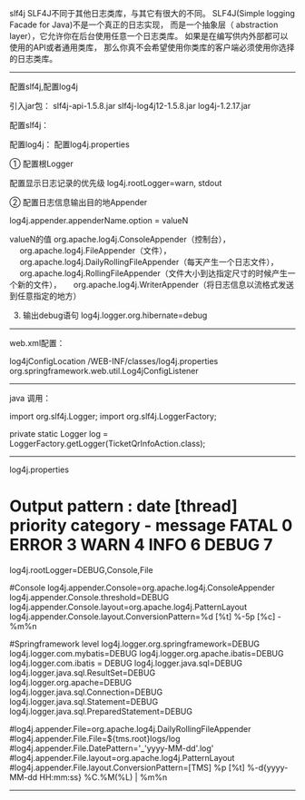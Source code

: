 slf4j
	SLF4J不同于其他日志类库，与其它有很大的不同。
	SLF4J(Simple logging Facade for Java)不是一个真正的日志实现，
	而是一个抽象层（ abstraction layer），它允许你在后台使用任意一个日志类库。
	如果是在编写供内外部都可以使用的API或者通用类库，
	那么你真不会希望使用你类库的客户端必须使用你选择的日志类库。


----------------------------------------------------------------------------------------------------------
配置slf4j,配置log4j

引入jar包：
      slf4j-api-1.5.8.jar
      slf4j-log4j12-1.5.8.jar
      log4j-1.2.17.jar	

配置slf4j： 
     

配置log4j：
      配置log4j.properties
    
        
① 配置根Logger

   配置显示日志记录的优先级
   log4j.rootLogger=warn, stdout

② 配置日志信息输出目的地Appender

   log4j.appender.appenderName.option = valueN 

   valueN的值
   org.apache.log4j.ConsoleAppender（控制台）， 
　 org.apache.log4j.FileAppender（文件）， 
　 org.apache.log4j.DailyRollingFileAppender（每天产生一个日志文件），
　 org.apache.log4j.RollingFileAppender（文件大小到达指定尺寸的时候产生一个新的文件）， 
　 org.apache.log4j.WriterAppender（将日志信息以流格式发送到任意指定的地方） 
   
3. 输出debug语句
   log4j.logger.org.hibernate=debug

-----------------------------------------------------------------------------------------------
web.xml配置：

<context-param>
	<param-name>log4jConfigLocation</param-name>
	<param-value>/WEB-INF/classes/log4j.properties</param-value>
</context-param>
<listener>
	<listener-class>org.springframework.web.util.Log4jConfigListener</listener-class>
</listener>

------------------------------------------------------------------------------------------------
java 调用：

import org.slf4j.Logger;
import org.slf4j.LoggerFactory;

private static Logger log = LoggerFactory.getLogger(TicketQrInfoAction.class);

--------------------------------------------------------------------------------------------------------
log4j.properties

# Output pattern : date [thread] priority category - message   FATAL 0  ERROR 3  WARN 4  INFO 6  DEBUG 7 
log4j.rootLogger=DEBUG,Console,File

#Console
log4j.appender.Console=org.apache.log4j.ConsoleAppender
log4j.appender.Console.threshold=DEBUG
log4j.appender.Console.layout=org.apache.log4j.PatternLayout
log4j.appender.Console.layout.ConversionPattern=%d [%t] %-5p [%c] - %m%n

#Springframework level
log4j.logger.org.springframework=DEBUG
log4j.logger.com.mybatis=DEBUG
log4j.logger.org.apache.ibatis=DEBUG
log4j.logger.com.ibatis = DEBUG
log4j.logger.java.sql=DEBUG
log4j.logger.java.sql.ResultSet=DEBUG  
log4j.logger.org.apache=DEBUG  
log4j.logger.java.sql.Connection=DEBUG  
log4j.logger.java.sql.Statement=DEBUG  
log4j.logger.java.sql.PreparedStatement=DEBUG   

#log4j.appender.File=org.apache.log4j.DailyRollingFileAppender
#log4j.appender.File.File=${tms.root}logs/log
#log4j.appender.File.DatePattern='_'yyyy-MM-dd'.log' 
#log4j.appender.File.layout=org.apache.log4j.PatternLayout
#log4j.appender.File.layout.ConversionPattern=[TMS] %p [%t] %-d{yyyy-MM-dd HH\:mm\:ss} %C.%M(%L) | %m%n

---------------------------------------------------------------------------------------------------------

